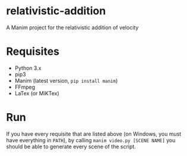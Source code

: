 # relativistic-addition
A Manim project for the relativistic addition of velocity

# Requisites
- Python 3.x
- pip3
- Manim (latest version, `pip install manim`)
- FFmpeg
- LaTex (or MiKTex)

# Run
If you have every requisite that are listed above (on Windows, you must have everything in `PATH`), by calling
```manim video.py [SCENE NAME]```
you should be able to generate every scene of the script.
